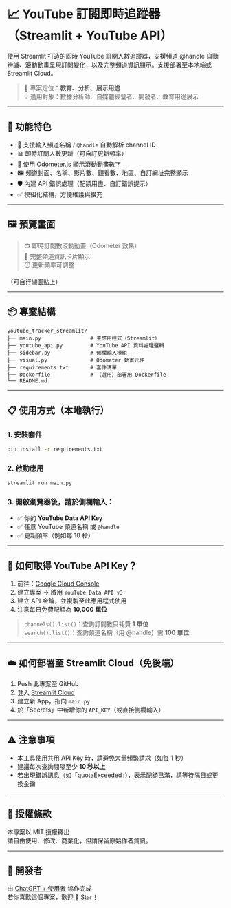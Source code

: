 
# 📈 YouTube 訂閱即時追蹤器（Streamlit + YouTube API）

使用 Streamlit 打造的即時 YouTube 訂閱人數追蹤器，支援頻道 @handle 自動辨識、滾動動畫呈現訂閱變化，以及完整頻道資訊顯示。支援部署至本地端或 Streamlit Cloud。

> 📌 專案定位：**教育、分析、展示用途**  
> 💡 適用對象：數據分析師、自媒體經營者、開發者、教育用途展示

---

## 🚀 功能特色

- 🎯 支援輸入頻道名稱 / `@handle` 自動解析 channel ID
- 📊 即時訂閱人數更新（可自訂更新頻率）
- 🔢 使用 Odometer.js 顯示滾動動畫數字
- 🖼️ 頻道封面、名稱、影片數、觀看數、地區、自訂網址完整顯示
- 🛡️ 內建 API 錯誤處理（配額用盡、自訂錯誤提示）
- ✅ 模組化結構，方便維護與擴充

---

## 🖼️ 預覽畫面

> 📺 即時訂閱數滾動動畫（Odometer 效果）  
> 🧾 完整頻道資訊卡片顯示  
> ⏱️ 更新頻率可調整

（可自行擷圖貼上）

---

## 📦 專案結構

```
youtube_tracker_streamlit/
├── main.py                # 主應用程式（Streamlit）
├── youtube_api.py         # YouTube API 資料處理邏輯
├── sidebar.py             # 側欄輸入模組
├── visual.py              # Odometer 動畫元件
├── requirements.txt       # 套件清單
├── Dockerfile             # （選用）部署用 Dockerfile
└── README.md
```

---

## 📋 使用方式（本地執行）

### 1. 安裝套件

```bash
pip install -r requirements.txt
```

### 2. 啟動應用

```bash
streamlit run main.py
```

### 3. 開啟瀏覽器後，請於側欄輸入：

- ✅ 你的 **YouTube Data API Key**
- ✅ 任意 YouTube 頻道名稱 或 `@handle`
- ✅ 更新頻率（例如每 10 秒）

---

## 🔐 如何取得 YouTube API Key？

1. 前往：[Google Cloud Console](https://console.cloud.google.com/)
2. 建立專案 → 啟用 `YouTube Data API v3`
3. 建立 API 金鑰，並複製至此應用程式使用
4. 注意每日免費配額為 **10,000 單位**

> `channels().list()`：查詢訂閱數只耗費 **1 單位**  
> `search().list()`：查詢頻道名稱（用 @handle）需 **100 單位**

---

## ☁️ 如何部署至 Streamlit Cloud（免後端）

1. Push 此專案至 GitHub
2. 登入 [Streamlit Cloud](https://streamlit.io/cloud)
3. 建立新 App，指向 `main.py`
4. 於「Secrets」中新增你的 `API_KEY`（或直接側欄輸入）

---

## ⚠️ 注意事項

- 本工具使用共用 API Key 時，請避免大量頻繁請求（如每 1 秒）
- 建議每次查詢間隔至少 **10 秒以上**
- 若出現錯誤訊息（如「quotaExceeded」），表示配額已滿，請等待隔日或更換金鑰

---

## 📄 授權條款

本專案以 MIT 授權釋出  
請自由使用、修改、商業化，但請保留原始作者資訊。

---

## 🙌 開發者

由 [ChatGPT + 使用者](https://github.com/your-username) 協作完成  
若你喜歡這個專案，歡迎 🌟 Star！
